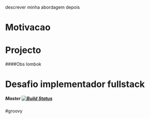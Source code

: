 descrever minha abordagem depois
# Motivacao

# Projecto

####Obs lombok

# Desafio implementador fullstack

##### Master [![Build Status](https://travis-ci.org/Cafecanudo/softplan-desafio-fullstack.svg?branch=master)](https://travis-ci.org/Cafecanudo/softplan-desafio-fullstack)

#groovy